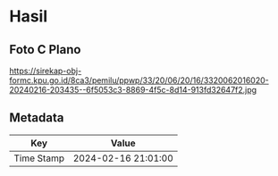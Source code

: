 # Hasil

## Foto C Plano

https://sirekap-obj-formc.kpu.go.id/8ca3/pemilu/ppwp/33/20/06/20/16/3320062016020-20240216-203435--6f5053c3-8869-4f5c-8d14-913fd32647f2.jpg


## Metadata

| Key        | Value               |
| ---------- | ------------------- |
| Time Stamp | 2024-02-16 21:01:00 |



